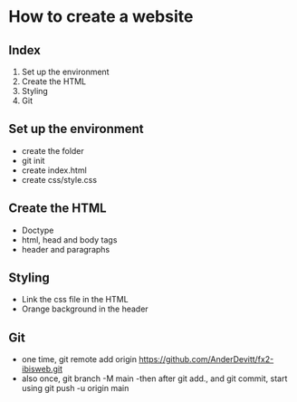# How to create a website

## Index
1. Set up the environment
1. Create the HTML
1. Styling
1. Git

## Set up the environment
- create the folder
- git init
- create index.html
- create css/style.css

## Create the HTML
- Doctype
- html, head and body tags
- header and paragraphs

## Styling
- Link the css file in the HTML
- Orange background in the header

## Git
- one time, git remote add origin https://github.com/AnderDevitt/fx2-ibisweb.git
- also once, git branch -M main
-then after git add., and git commit, start using git push -u origin main